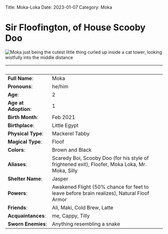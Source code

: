 Title: Moka-Loka
Date: 2023-01-07
Category: Moka

# Sir Floofington, of House Scooby Doo

![Moka just being the cutest little thing curled up inside a cat tower, looking wistfully into the middle distance](https://lh3.googleusercontent.com/pw/AL9nZEXat7t9tA-mQya9B5G0mHc8M5HiCw-eXfrmEh1IAymck8LYLcbfPb97d-h51jrXzCjyPbv_8CuuHnk_eCACqx-njLlEA1hA2bV771ca3qxhkx9LklJzmAs6sVCRruqnE0Y-uE216QVV1va1Aei90HSt=w1917-h1080-no?authuser=0)

&nbsp; | &nbsp;
---------- | -------
**Full Name**: | Moka
**Pronouns**: | he/him
**Age**: | 2
**Age at Adoption**: | 1
**Birth Month**: | Feb 2021
**Birthplace**: | Little Egypt
**Physical Type**: | Mackerel Tabby
**Magical Type**: | Floof
**Colors**: | Brown and Black
**Aliases**: | Scaredy Boi, Scooby Doo (for his style of frightened exit), Floofer, Moka Loka, Mr. Moka, Silly
**Shelter Name**: | Jasper
**Powers**: | Awakened Flight (50% chance for feet to leave before brain realizes), Natural Floof Armor
**Friends**: | Ali, Maki, Cold Brew, Latte
**Acquaintances**: | me, Cappy, Tilly
**Sworn Enemies**: | Anything resembling a snake
